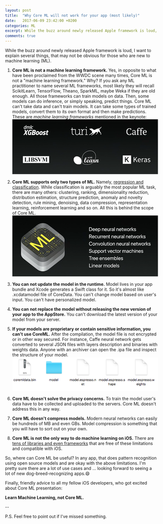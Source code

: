 ```yaml
---
layout: post
title:  "Why Core ML will not work for your app (most likely)"
date:   2017-06-09 23:42:00 +0200
categories: ML
excerpt: While the buzz around newly released Apple framework is loud, I want to explain several things, that may not be obvious for those who are new to machine learning (ML).
comments: true
---
```


While the buzz around newly released Apple framework is loud, I want to explain several things, that may not be obvious for those who are new to machine learning (ML).

1. **Core ML is not a machine learning framework.**
Yes, in opposite to what have been proclaimed from the WWDC scene many times, Core ML is not a "machine learning framework." Why? If you ask any ML practitioner to name several ML frameworks, most likely they will recall ScikitLearn, TensorFlow, Theano, SparkML, maybe Weka if they are old enough. All those frameworks can train models on data. Then, some models can do inference, or simply speaking, predict things.
Core ML can't take data and can't train models. It can take some types of trained models, convert them to its own format and then make predictions. These are *machine learning frameworks* mentioned in the keynote:
<br>![Except Turi, perhaps. To be honest, I have no idea, who they are.](/images/to_coreml_or_not/frameworks.png)

2. **Core ML supports only two types of ML.**
Namely, [regression and classification](http://pythonhosted.org/coremltools/index.html#conversion-support). While classification is arguably the most popular ML task, there are many others: clustering, ranking, dimensionality reduction, distribution estimation, structure prediction, anomaly and novelty detection, rule mining, denoising, data compression, representation learning, reinforcement learning and so on. All this is behind the scope of Core ML. 
<br>![](/images/to_coreml_or_not/coreml.png)

3. **You can not update the model in the runtime.**
Model lives in your app bundle and Xcode generates a Swift class for it. So it's almost like .xcdatamodel file of CoreData. You can't change model based on user's input. You can't have personalized model.

4. **You can not replace the model without releasing the new version of your app to the AppStore.**
You can't download the latest version of your model from your server. 

5. **If your models are proprietary or contain sensitive information, you can't use CoreML.**
After the compilation, the model file is not encrypted or in other way secured. For instance, Caffe neural network gets converted to several JSON files with layers description and binaries with weights data. Anyone with an archiver can open the .ipa file and inspect the structure of your model.
<br>![](/images/to_coreml_or_not/reverse.png)

6. **Core ML doesn't solve the privacy concerns.**
To train the model user's data have to be collected and uploaded to the servers. Core ML doesn't address this in any way.

7. **Core ML doesn't compress models.**
Modern neural networks can easily be hundreds of MB and even GBs. Model compression is something that you will have to sort out on your own.

8. **Core ML is not the only way to do machine learning on iOS.** There are [tens of libraries and even frameworks](http://alexsosn.github.io/ml/2015/11/05/iOS-ML.html) that are free of these limitations and compatible with iOS.

So, where can Core ML be useful? In any app, that does pattern recognition using open source models and are okay with the above limitations. I'm pretty sure there are a lot of use cases and ... looking forward to seeing a lot of new dog-breed-recognizing apps.😄

Finally, friendly advice to all my fellow iOS developers, who got excited about Core ML presentation:

**Learn Machine Learning, not Core ML.**

--

P.S. Feel free to point out if I've missed something.